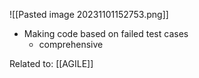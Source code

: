 ![[Pasted image 20231101152753.png]]
- Making code based on failed test cases
	- comprehensive

Related to: [[AGILE]]